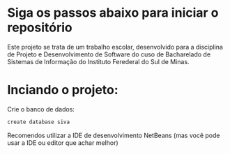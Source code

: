 # Siga os passos abaixo para iniciar o repositório

Este projeto se trata de um trabalho escolar, desenvolvido para a disciplina de Projeto e Desenvolvimento de Software do cuso de Bacharelado de Sistemas de Informação do Instituto Ferederal do Sul de Minas.

# Inciando o projeto:

Crie o banco de dados:

```sh
create database siva
```

Recomendos utilizar a IDE de desenvolvimento NetBeans (mas você pode usar a IDE ou editor que achar melhor)
